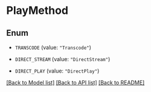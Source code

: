 # PlayMethod

## Enum


* `TRANSCODE` (value: `"Transcode"`)

* `DIRECT_STREAM` (value: `"DirectStream"`)

* `DIRECT_PLAY` (value: `"DirectPlay"`)


[[Back to Model list]](../README.md#documentation-for-models) [[Back to API list]](../README.md#documentation-for-api-endpoints) [[Back to README]](../README.md)


